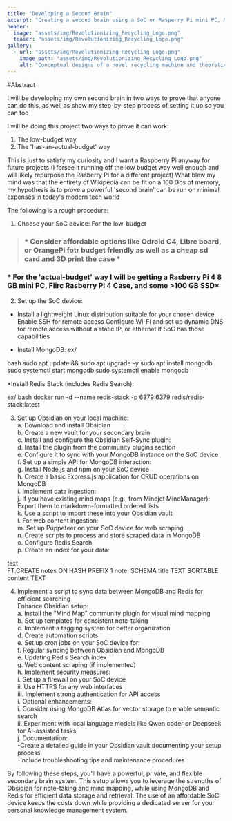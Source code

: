 ```yaml
---
title: "Developing a Second Brain"
excerpt: "Creating a second brain using a SoC or Rasperry Pi mini PC, MongoDB, Obsidian and building from there"
header:
  image: "assets/img/Revolutionizing_Recycling_Logo.png"
  teaser: "assets/img/Revolutionizing_Recycling_Logo.png"
gallery:
  - url: "assets/img/Revolutionizing_Recycling_Logo.png"
    image_path: "assets/img/Revolutionizing_Recycling_Logo.png"
    alt: "Conceptual designs of a novel recycling machine and theoretical better recycling practices for Vanderbilt campus"
---
```


#Abstract

I will be developing my own second brain in two ways to prove that anyone can do this, as well as show my step-by-step process of setting it up so you can too 

I will be doing this project two ways to prove it can work: 

1. The low-budget way 
2. The 'has-an-actual-budget' way 

This is just to satisfy my curiosity and I want a Raspberry Pi anyway for future projects (I forsee it running off the low budget way well enough and will likely repurpose the Rasberry Pi for a different project) What blew my mind was that the entirety of Wikipedia can be fit on a 100 Gbs of memory, my hypothesis is to prove a powerful 'second brain' can be run on minimal expenses in today's modern tech world


The following is a rough procedure: 

1. Choose your SoC device:
For the low-budget 
> ### * Consider affordable options like Odroid C4, Libre board, or OrangePi fotr budget friendly as well as a cheap sd card and 3D print the case *
### * For the 'actual-budget' way I will be getting a Rasberry Pi 4 8 GB mini PC, Flirc Rasberry Pi 4 Case, and some >100 GB SSD*


2. Set up the SoC device:

* Install a lightweight Linux distribution suitable for your chosen device
Enable SSH for remote access
Configure Wi-Fi and set up dynamic DNS for remote access without a static IP, or ethernet if SoC has those capabilities

* Install MongoDB:
ex/ 

bash
sudo apt update && sudo apt upgrade -y
sudo apt install mongodb
sudo systemctl start mongodb
sudo systemctl enable mongodb

*Install Redis Stack (includes Redis Search):

ex/ 
bash
docker run -d --name redis-stack -p 6379:6379 redis/redis-stack:latest

3. Set up Obsidian on your local machine:  <br> 
a. Download and install Obsidian  <br> 
b. Create a new vault for your secondary brain  <br> 
c. Install and configure the Obsidian Self-Sync plugin:  <br> 
d. Install the plugin from the community plugins section  <br> 
e. Configure it to sync with your MongoDB instance on the SoC device  <br> 
f. Set up a simple API for MongoDB interaction:  <br> 
g. Install Node.js and npm on your SoC device  <br> 
h. Create a basic Express.js application for CRUD operations on MongoDB  <br> 
i. Implement data ingestion:  <br> 
j. If you have existing mind maps (e.g., from Mindjet MindManager): Export them to markdown-formatted ordered lists <br> 
k. Use a script to import these into your Obsidian vault <br> 
l. For web content ingestion: <br> 
m. Set up Puppeteer on your SoC device for web scraping <br> 
n. Create scripts to process and store scraped data in MongoDB <br> 
o. Configure Redis Search: <br> 
p. Create an index for your data: <br> 

text <br> 
FT.CREATE notes ON HASH PREFIX 1 note: SCHEMA title TEXT SORTABLE content TEXT

4. Implement a script to sync data between MongoDB and Redis for efficient searching<br> 
Enhance Obsidian setup:<br> 
a. Install the "Mind Map" community plugin for visual mind mapping<br> 
b. Set up templates for consistent note-taking<br> 
c. Implement a tagging system for better organization<br> 
d. Create automation scripts:<br> 
e. Set up cron jobs on your SoC device for:  <br> 
f. Regular syncing between Obsidian and MongoDB  <br> 
e. Updating Redis Search index  <br> 
g. Web content scraping (if implemented)  <br> 
h. Implement security measures:  <br> 
    i. Set up a firewall on your SoC device  <br> 
    ii. Use HTTPS for any web interfaces  <br> 
    iii. Implement strong authentication for API access  <br> 
i. Optional enhancements:  <br> 
    i. Consider using MongoDB Atlas for vector storage to enable semantic search <br> 
    ii. Experiment with local language models like Qwen coder or Deepseek for AI-assisted tasks  <br> 
j. Documentation:  <br> 
-Create a detailed guide in your Obsidian vault documenting your setup process  <br> 
-Include troubleshooting tips and maintenance procedures  <br> 


By following these steps, you'll have a powerful, private, and flexible secondary brain system. This setup allows you to leverage the strengths of Obsidian for note-taking and mind mapping, while using MongoDB and Redis for efficient data storage and retrieval. The use of an affordable SoC device keeps the costs down while providing a dedicated server for your personal knowledge management system.